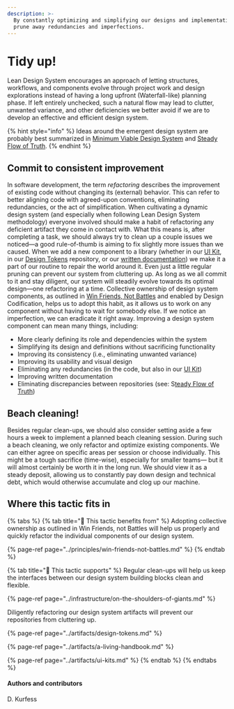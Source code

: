 ```yaml
---
description: >-
  By constantly optimizing and simplifying our designs and implementations, we
  prune away redundancies and imperfections.
---
```


# Tidy up!

Lean Design System encourages an approach of letting structures, workflows, and components evolve through project work and design explorations instead of having a long upfront \(Waterfall-like\) planning phase. If left entirely unchecked, such a natural flow may lead to clutter, unwanted variance, and other deficiencies we better avoid if we are to develop an effective and efficient design system.

{% hint style="info" %}
Ideas around the emergent design system are probably best summarized in [Minimum Viable Design System](../principles/minimum-viable-design-system.md) and [Steady Flow of Truth](../infrastructure/steady-flow-of-truth.md).
{% endhint %}

## Commit to consistent improvement

In software development, the term _refactoring_ describes the improvement of existing code without changing its \(external\) behavior. This can refer to better aligning code with agreed-upon conventions, eliminating redundancies, or the act of simplification. When cultivating a dynamic design system \(and especially when following Lean Design System methodology\) everyone involved should make a habit of refactoring any deficient artifact they come in contact with. What this means is, after completing a task, we should always try to clean up a couple issues we noticed—a good rule-of-thumb is aiming to fix slightly more issues than we caused. When we add a new component to a library \(whether in our [UI Kit](../artifacts/ui-kits.md), in our [Design Tokens](../artifacts/design-tokens.md) repository, or our [written documentation](../artifacts/a-living-handbook.md)\) we make it a part of our routine to repair the world around it. Even just a little regular pruning can prevent our system from cluttering up. As long as we all commit to it and stay diligent, our system will steadily evolve towards its optimal design—one refactoring at a time. Collective ownership of design system components, as outlined in [Win Friends, Not Battles](../principles/win-friends-not-battles.md) and enabled by Design Codification, helps us to adopt this habit, as it allows us to work on any component without having to wait for somebody else. If we notice an imperfection, we can eradicate it right away. Improving a design system component can mean many things, including:

* More clearly defining its role and dependencies within the system
* Simplifying its design and definitions without sacrificing functionality
* Improving its consistency \(i.e., eliminating unwanted variance\)
* Improving its usability and visual design
* Eliminating any redundancies \(in the code, but also in our [UI Kit](../artifacts/ui-kits.md)\)
* Improving written documentation
* Eliminating discrepancies between repositories \(see: S[teady Flow of Truth](../infrastructure/steady-flow-of-truth.md)\)

## Beach cleaning!

Besides regular clean-ups, we should also consider setting aside a few hours a week to implement a planned beach cleaning session. During such a beach cleaning,  we only refactor and optimize existing components. We can either agree on specific areas per session or choose individually. This might be a tough sacrifice \(time-wise\), especially for smaller teams— but it will almost certainly be worth it in the long run. We should view it as a steady deposit, allowing us to constantly pay down design and technical debt, which would otherwise accumulate and clog up our machine.

## Where this tactic fits in

{% tabs %}
{% tab title="🙏  This tactic benefits from" %}
Adopting collective ownership as outlined in Win Friends, not Battles will help us properly and quickly refactor the individual components of our design system.

{% page-ref page="../principles/win-friends-not-battles.md" %}
{% endtab %}

{% tab title="💪  This tactic supports" %}
Regular clean-ups will help us keep the interfaces between our design system building blocks clean and flexible.

{% page-ref page="../infrastructure/on-the-shoulders-of-giants.md" %}

Diligently refactoring our design system artifacts will prevent our repositories from cluttering up.

{% page-ref page="../artifacts/design-tokens.md" %}

{% page-ref page="../artifacts/a-living-handbook.md" %}

{% page-ref page="../artifacts/ui-kits.md" %}
{% endtab %}
{% endtabs %}

#### Authors and contributors

D. Kurfess

